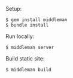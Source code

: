 Setup:
```
$ gem install middleman
$ bundle install
```

Run locally:
```
$ middleman server
```

Build static site:
```
$ middleman build
```
